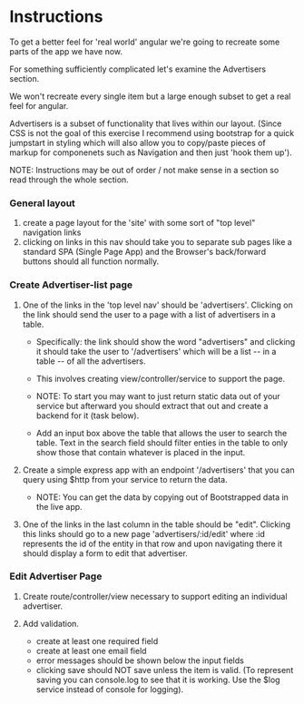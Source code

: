 # Instructions

To get a better feel for 'real world' angular we're going to recreate some parts of the app we have now.

For something sufficiently complicated let's examine the Advertisers section. 

We won't recreate every single item but a large enough subset to get a real feel for angular. 

Advertisers is a subset of functionality that lives within our layout. 
(Since CSS is not the goal of this exercise I recommend using bootstrap for a quick jumpstart in styling which will also allow you to copy/paste pieces of markup for componenets such as Navigation and then just 'hook them up').

NOTE: Instructions may be out of order / not make sense in a section so read through the whole section.

### General layout
1. create a page layout for the 'site' with some sort of "top level" navigation links
2. clicking on links in this nav should take you to separate sub pages like a standard SPA (Single Page App) and the Browser's back/forward buttons should all function normally.

### Create Advertiser-list page
1. One of the links in the 'top level nav' should be 'advertisers'. Clicking on the link should send the user to a page with a list of advertisers in a table.

	- Specifically: the link should show the word "advertisers" and clicking it should take the user to '/advertisers' which will be a list -- in a table -- of all the advertisers.

	- This involves creating view/controller/service to support the page.

	- NOTE: To start you may want to just return static data out of your service but afterward you should extract that out and create a backend for it (task below).

	- Add an input box above the table that allows the user to search the table. Text in the search field should filter enties in the table to only show those that contain whatever is placed in the input.

2. Create a simple express app with an endpoint '/advertisers' that you can query using $http from your service to return the data.
	- NOTE: You can get the data by copying out of Bootstrapped data in the live app.

3. One of the links in the last column in the table should be "edit". Clicking this links should go to a new page 'advertisers/:id/edit' where :id represents the id of the entity in that row and upon navigating there it should display a form to edit that advertiser.

### Edit Advertiser Page
1. Create route/controller/view necessary to support editing an individual advertiser.

2. Add validation.
	- create at least one required field
	- create at least one email field
	- error messages should be shown below the input fields
	- clicking save should NOT save unless the item is valid. (To represent saving you can console.log to see that it is working. Use the $log service instead of console for logging).






